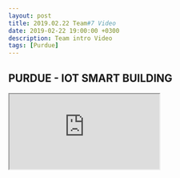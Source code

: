 ```yaml
---
layout: post
title: 2019.02.22 Team#7 Video
date: 2019-02-22 19:00:00 +0300
description: Team intro Video
tags: [Purdue]
---
```

  
  
## PURDUE - IOT SMART BUILDING  
<iframe src="https://youtu.be/3-28PeEA7Mg"></iframe>
